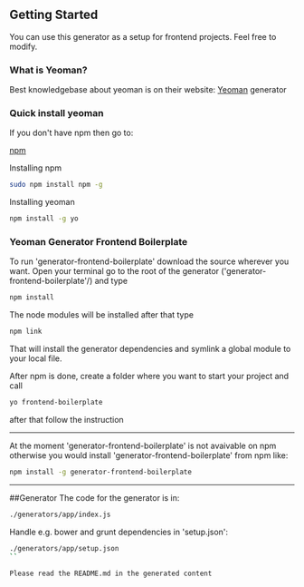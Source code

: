 ## Getting Started

You can use this generator as a setup for frontend projects.
Feel free to modify.


### What is Yeoman?

Best knowledgebase about yeoman is on their website:
[Yeoman](http://yeoman.io) generator

### Quick install yeoman

If you don't have npm then go to:

[npm](https://www.npmjs.com/)

Installing npm

```bash
sudo npm install npm -g
```

Installing yeoman

```bash
npm install -g yo
```

### Yeoman Generator Frontend Boilerplate

To run 'generator-frontend-boilerplate' download the source wherever you want.
Open your terminal go to the root of the generator ('generator-frontend-boilerplate'/) and type

```bash
npm install
```
The node modules will be installed after that type

```bash
npm link
```
That will install the generator dependencies and symlink a global module to your local file.


After npm is done, create a folder where you want to start your project and call

```bash
yo frontend-boilerplate
```
after that follow the instruction

--------
At the moment 'generator-frontend-boilerplate' is not avaivable on npm 
otherwise you would install 'generator-frontend-boilerplate' from npm like:

```bash
npm install -g generator-frontend-boilerplate
```
--------


##Generator
The code for the generator is in:
```bash
./generators/app/index.js
```

Handle e.g. bower and grunt dependencies in 'setup.json':
```bash
./generators/app/setup.json
``

Please read the README.md in the generated content